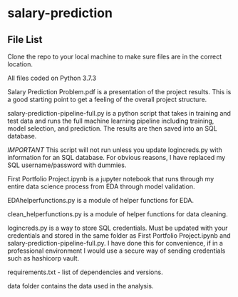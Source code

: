 # salary-prediction

## File List

Clone the repo to your local machine to make sure files are in the correct location.

All files coded on Python 3.7.3

Salary Prediction Problem.pdf is a presentation of the project results. This is a good starting point to get a feeling of the overall project structure.

salary-prediction-pipeline-full.py is a python script that takes in training and test data and runs the full machine learning pipeline including training, model selection, and prediction. The results are then saved into an SQL database. 

*IMPORTANT* This script will not run unless you update logincreds.py with information for an SQL database. For obvious reasons, I have replaced my SQL username/password with dummies.

First Portfolio Project.ipynb is a jupyter notebook that runs through my entire data science process from EDA through model validation.

EDAhelperfunctions.py is a module of helper functions for EDA.

clean_helperfunctions.py is a module of helper functions for data cleaning.

logincreds.py is a way to store SQL credentials. Must be updated with your credentials and stored in the same folder as First Portfolio Project.ipynb and salary-prediction-pipeline-full.py. I have done this for convenience, if in a professional environment I would use a secure way of sending credentials such as hashicorp vault.

requirements.txt - list of dependencies and versions.

data folder contains the data used in the analysis.
